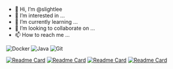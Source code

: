 - 👋 Hi, I’m @slightlee
- 👀 I’m interested in ...
- 🌱 I’m currently learning ...
- 💞️ I’m looking to collaborate on ...
- 📫 How to reach me ...

<!---
slightlee/slightlee is a ✨ special ✨ repository because its `README.md` (this file) appears on your GitHub profile.
You can click the Preview link to take a look at your changes.
--->


<!-- GitHub Activity Graph 每日提交记录-->
<!---
<div align="center"><img src="https://activity-graph.herokuapp.com/graph?username=slightlee&theme=xcode" /></div>
--->

![Docker](https://img.shields.io/badge/-Docker-1E90FF?style=flat&logo=docker&logoColor=snow)
![Java](https://img.shields.io/badge/-JAVA-B0C4DE?style=flat&logo=java&logoColor=red)
![Git](https://img.shields.io/badge/-Git-FFFFFF?style=flat&logo=git)

<div align="center">
    <a href="https://github.com/slightlee">
        <img align="left" alt="" src="https://github-readme-stats.vercel.app/api?username=slightlee&show_icons=truee&include_all_commits=true&theme=dark"/>
    </a>
    <a href="https://github.com/slightlee">
        <img align="right" alt="" src="https://github-readme-stats.vercel.app/api/top-langs/?username=slightlee&layout=compact&show_icons=truee&include_all_commits=true&theme=dark&card_width=400&card_height=195"/>
    </a>
</div>


[![Readme Card](https://github-readme-stats.vercel.app/api/pin/?username=slightlee&repo=springboot-demo&theme=dark)](https://github.com/slightlee/springboot-demo)
[![Readme Card](https://github-readme-stats.vercel.app/api/pin/?username=slightlee&repo=platform-boot&theme=dark)](https://github.com/slightlee/platform-boot)
[![Readme Card](https://github-readme-stats.vercel.app/api/pin/?username=slightlee&repo=cloud-demo&theme=dark)](https://github.com/slightlee/cloud-demo)
[![Readme Card](https://github-readme-stats.vercel.app/api/pin/?username=slightlee&repo=layui-Template&theme=dark)](https://github.com/slightlee/layui-Template)

